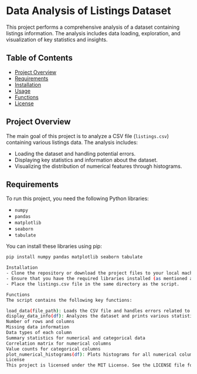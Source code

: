 # Data Analysis of Listings Dataset

This project performs a comprehensive analysis of a dataset containing listings information. The analysis includes data loading, exploration, and visualization of key statistics and insights.

## Table of Contents

- [Project Overview](#project-overview)
- [Requirements](#requirements)
- [Installation](#installation)
- [Usage](#usage)
- [Functions](#functions)
- [License](#license)

## Project Overview

The main goal of this project is to analyze a CSV file (`listings.csv`) containing various listings data. The analysis includes:

- Loading the dataset and handling potential errors.
- Displaying key statistics and information about the dataset.
- Visualizing the distribution of numerical features through histograms.

## Requirements

To run this project, you need the following Python libraries:

- `numpy`
- `pandas`
- `matplotlib`
- `seaborn`
- `tabulate`

You can install these libraries using pip:

```bash
pip install numpy pandas matplotlib seaborn tabulate

Installation
- Clone the repository or download the project files to your local machine.
- Ensure that you have the required libraries installed (as mentioned above).
- Place the listings.csv file in the same directory as the script.

Functions
The script contains the following key functions:

load_data(file_path): Loads the CSV file and handles errors related to file access and parsing.
display_data_info(df): Analyzes the dataset and prints various statistics, including:
Number of rows and columns
Missing data information
Data types of each column
Summary statistics for numerical and categorical data
Correlation matrix for numerical columns
Value counts for categorical columns
plot_numerical_histograms(df): Plots histograms for all numerical columns in the dataset.
License
This project is licensed under the MIT License. See the LICENSE file for more information.